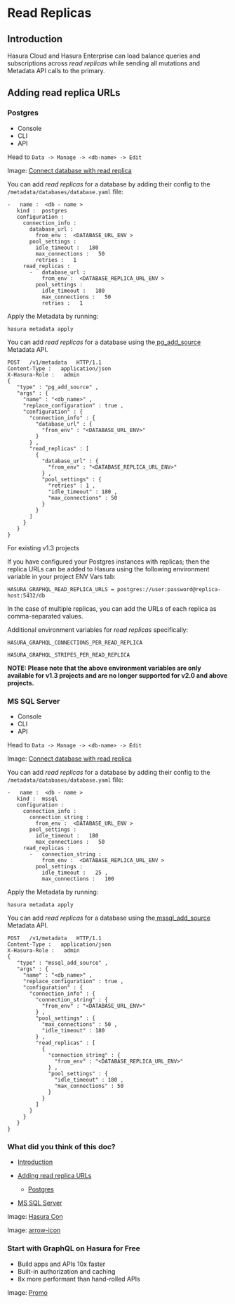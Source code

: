 # Read Replicas

## Introduction​

Hasura Cloud and Hasura Enterprise can load balance queries and subscriptions across *read replicas* while sending all
mutations and Metadata API calls to the primary.

## Adding read replica URLs​

### Postgres​

- Console
- CLI
- API


Head to `Data -> Manage -> <db-name> -> Edit` 

Image: [ Connect database with read replica ](https://hasura.io/docs/assets/images/connect-db-with-replica-b6932a384ec3f2c8c174a8486072d64a.png)

You can add *read replicas* for a database by adding their config to the `/metadata/databases/database.yaml` file:

```
-   name :  <db - name >
   kind :  postgres
   configuration :
     connection_info :
       database_url :
         from_env :  <DATABASE_URL_ENV >
       pool_settings :
         idle_timeout :   180
         max_connections :   50
         retries :   1
     read_replicas :
       -   database_url :
           from_env :  <DATABASE_REPLICA_URL_ENV >
         pool_settings :
           idle_timeout :   180
           max_connections :   50
           retries :   1
```

Apply the Metadata by running:

`hasura metadata apply`

You can add *read replicas* for a database using the[ pg_add_source ](https://hasura.io/docs/latest/api-reference/metadata-api/source/#metadata-pg-add-source)Metadata API.

```
POST   /v1/metadata   HTTP/1.1
Content-Type :   application/json
X-Hasura-Role :   admin
{
   "type" : "pg_add_source" ,
   "args" : {
     "name" : "<db_name>" ,
     "replace_configuration" : true ,
     "configuration" : {
       "connection_info" : {
         "database_url" : {
           "from_env" : "<DATABASE_URL_ENV>"
         }
       } ,
       "read_replicas" : [
         {
           "database_url" : {
             "from_env" : "<DATABASE_REPLICA_URL_ENV>"
           } ,
           "pool_settings" : {
             "retries" : 1 ,
             "idle_timeout" : 180 ,
             "max_connections" : 50
           }
         }
       ]
     }
   }
}
```

For existing v1.3 projects

If you have configured your Postgres instances with replicas; then the replica URLs can be added to Hasura using the
following environment variable in your project ENV Vars tab:

`HASURA_GRAPHQL_READ_REPLICA_URLS = postgres://user:password@replica-host:5432/db`

In the case of multiple replicas, you can add the URLs of each replica as comma-separated values.

Additional environment variables for *read replicas* specifically:

 `HASURA_GRAPHQL_CONNECTIONS_PER_READ_REPLICA` 

 `HASURA_GRAPHQL_STRIPES_PER_READ_REPLICA` 

 **NOTE: Please note that the above environment variables are only available for v1.3 projects and are no longer
supported for v2.0 and above projects.** 

### MS SQL Server​

- Console
- CLI
- API


Head to `Data -> Manage -> <db-name> -> Edit` 

Image: [ Connect database with read replica ](https://hasura.io/docs/assets/images/connect-db-with-replica-mssql-2bc405bc28842bc127f149eea2d34306.png)

You can add *read replicas* for a database by adding their config to the `/metadata/databases/database.yaml` file:

```
-   name :  <db - name >
   kind :  mssql
   configuration :
     connection_info :
       connection_string :
         from_env :  <DATABASE_URL_ENV >
       pool_settings :
         idle_timeout :   180
         max_connections :   50
     read_replicas :
       -   connection_string :
           from_env :  <DATABASE_REPLICA_URL_ENV >
         pool_settings :
           idle_timeout :   25 ,
           max_connections :   100
```

Apply the Metadata by running:

`hasura metadata apply`

You can add *read replicas* for a database using the[ mssql_add_source ](https://hasura.io/docs/latest/api-reference/metadata-api/source/#mssql-add-source)Metadata API.

```
POST   /v1/metadata   HTTP/1.1
Content-Type :   application/json
X-Hasura-Role :   admin
{
   "type" : "mssql_add_source" ,
   "args" : {
     "name" : "<db_name>" ,
     "replace_configuration" : true ,
     "configuration" : {
       "connection_info" : {
         "connection_string" : {
           "from_env" : "<DATABASE_URL_ENV>"
         } ,
         "pool_settings" : {
           "max_connections" : 50 ,
           "idle_timeout" : 180
         } ,
         "read_replicas" : [
           {
             "connection_string" : {
               "from_env" : "<DATABASE_REPLICA_URL_ENV>"
             } ,
             "pool_settings" : {
               "idle_timeout" : 180 ,
               "max_connections" : 50
             }
           }
         ]
       }
     }
   }
}
```

### What did you think of this doc?

- [ Introduction ](https://hasura.io/docs/latest/databases/database-config/read-replicas/#adding-read-replica-urls/#introduction)
- [ Adding read replica URLs ](https://hasura.io/docs/latest/databases/database-config/read-replicas/#adding-read-replica-urls/#adding-read-replica-urls)
    - [ Postgres ](https://hasura.io/docs/latest/databases/database-config/read-replicas/#adding-read-replica-urls/#postgres)

- [ MS SQL Server ](https://hasura.io/docs/latest/databases/database-config/read-replicas/#adding-read-replica-urls/#ms-sql-server)


Image: [ Hasura Con ](https://res.cloudinary.com/dh8fp23nd/image/upload/v1686154570/hasura-con-2023/has-con-light-date_r2a2ud.png)

Image: [ arrow-icon ](https://res.cloudinary.com/dh8fp23nd/image/upload/v1683723549/main-web/chevron-right_ldbi7d.png)

### Start with GraphQL on Hasura for Free

- Build apps and APIs 10x faster
- Built-in authorization and caching
- 8x more performant than hand-rolled APIs


Image: [ Promo ](https://hasura.io/docs/assets/images/hasura-free-ff60e409244e0ea12b5a3045d1a9096b.png)